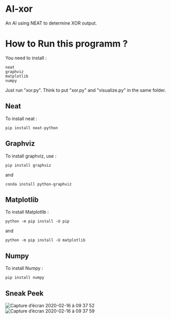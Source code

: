 # AI-xor

An AI using NEAT to determine XOR output.

# How to Run this programm ? 

You need to install :

```
neat 
graphviz 
matplotlib
numpy
```

Just run "xor.py". Think to put "xor.py" and "visualize.py" in the same folder. 

## Neat 

To install neat : 

```
pip install neat-python
```

## Graphviz

To install graphviz, use : 

```
pip install graphviz
```
and
```
conda install python-graphviz
```

## Matplotlib 

To install Matplotlib : 

``` 
python -m pip install -U pip
```
and 
```
python -m pip install -U matplotlib
```

## Numpy

To install Numpy : 

```
pip install numpy
```

## Sneak Peek 

![Capture d’écran 2020-02-16 à 09 37 52](https://user-images.githubusercontent.com/51634013/74603373-29455880-50b3-11ea-80b8-fe42dd9aa9a0.png)
![Capture d’écran 2020-02-16 à 09 37 59](https://user-images.githubusercontent.com/51634013/74603374-2ba7b280-50b3-11ea-8153-39aef1e0cd9e.png)
